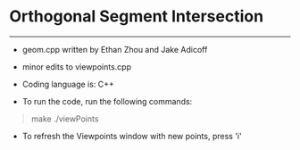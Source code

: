 # Orthogonal Segment Intersection
---------------------------------
- geom.cpp written by Ethan Zhou and Jake Adicoff
- minor edits to viewpoints.cpp

- Coding language is: C++

- To run the code, run the following commands:

> make
> ./viewPoints <number of points>

- To refresh the Viewpoints window with new points, press 'i'
